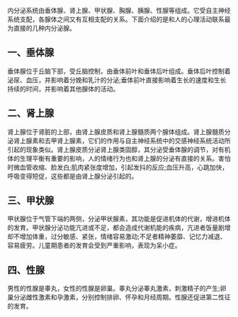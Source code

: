 
内分泌系统由垂体腺、肾上腺、甲状腺、胸腺、胰腺、性腺等组成。它受自主神经系统支配，各腺体之间又有互相支配的关系。下面介绍的是和人的心理活动联系最为直接的几种内分泌腺。

## 一、垂体腺

垂体腺位于丘脑下部，受丘脑控制，由垂体前叶和垂体后叶组成。垂体后叶控制着泌尿、血压，并影响着分娩和乳汁的分泌;垂体前叶直接影响着生长的速度和生长持续的时间，并影响着其他腺体的活动。

## 二、肾上腺

肾上腺位于肾脏的上部，由肾上腺皮质和肾上腺髓质两个腺体组成。肾上腺髓质分泌肾上腺素和去甲肾上腺素，它们的作用与自主神经系统中的交感神经系统活动所引起的现象类似。肾上腺皮质分泌肾上腺类固醇，其分泌受垂体腺的调节，对有机体的生理平衡有重要的影响，人的情绪行为也和肾上腺的分泌有直接的关系。害怕时微血管收缩、脸发白;肌肉紧张度增加，引起发抖的反应;血压升高，心跳加快，呼吸变得短促，这些都是由肾上腺分泌引起的。

## 三、甲状腺

甲状腺位于气管下端的两侧，分泌甲状腺素，其功能是促进机体的代谢，增进机体的发育。甲状腺分泌功能亢进或不足，都会造成代谢机能的疾病，亢进者饭量剧增却不增加体重，过分敏感、紧张，情绪容易激动;不足者精神萎靡、记忆力减退、容易疲劳。儿童期患者的发育会受到严重影响，表现为呆小症。

## 四、性腺

男性的性腺是睾丸，女性的性腺是卵巢。睾丸分泌睾丸激素，刺激精子的产生;卵巢分泌雌性激素和孕激素，分别控制排卵、怀孕和月经周期。性腺还促进第二性征的发育。
